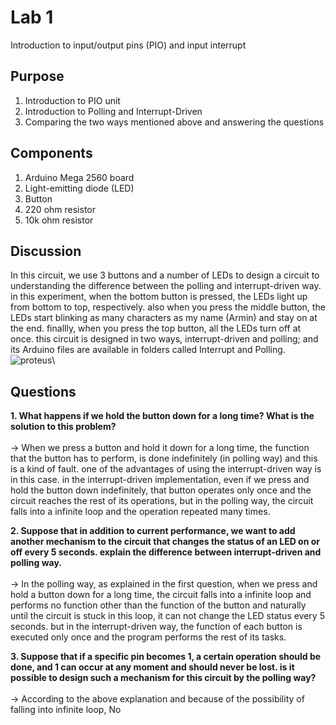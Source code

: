 # Lab 1
Introduction to input/output pins (PIO) and input interrupt
## Purpose
1. Introduction to PIO unit
2. Introduction to Polling and Interrupt-Driven 
3. Comparing the two ways mentioned above and answering the questions
## Components
1. Arduino Mega 2560 board
2. Light-emitting diode (LED)
3. Button
4. 220 ohm resistor
5. 10k ohm resistor
## Discussion
In this circuit, we use 3 buttons and a number of LEDs to design a circuit to understanding the difference between the polling and interrupt-driven way.
in this experiment, when the bottom button is pressed, the LEDs light up from bottom to top, respectively. also when you press the middle button, the LEDs start blinking as many characters as my name (Armin) and stay on at the end. finallly, when you press the top button, all the LEDs turn off at once.
this circuit is designed in two ways, interrupt-driven and polling; and its Arduino files are available in folders called Interrupt and Polling.
\
![proteus](https://user-images.githubusercontent.com/58389402/159357143-767abfd1-c14b-40c2-9bf8-5e02ce502939.PNG)\
## Questions
**1. What happens if we hold the button down for a long time? What is the solution to this problem?**\
\
-> When we press a button and hold it down for a long time, the function that the button has to perform, is done indefinitely (in polling way) and this is a kind of fault.
one of the advantages of using the interrupt-driven way is in this case. in the interrupt-driven implementation, even if we press and hold the button down indefinitely, that button operates only once and the circuit reaches the rest of its operations, but in the polling way, the circuit falls into a infinite loop and the operation repeated many times.

**2. Suppose that in addition to current performance, we want to add another mechanism to the circuit that changes the status of an LED on or off every 5 seconds. explain the difference between interrupt-driven and polling way.**\
\
-> In the polling way, as explained in the first question, when we press and hold a button down for a long time, the circuit falls into a infinite loop and performs no function other than the function of the button and naturally until the circuit is stuck in this loop, it can not change the LED status every 5 seconds.
but in the interrupt-driven way, the function of each button is executed only once and the program performs the rest of its tasks.

**3. Suppose that if a specific pin becomes 1, a certain operation should be done, and 1 can occur at any moment and should never be lost. is it possible to design such a mechanism for this circuit by the polling way?**\
\
-> According to the above explanation and because of the possibility of falling into infinite loop, No
